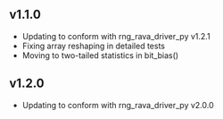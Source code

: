 ## v1.1.0
- Updating to conform with rng_rava_driver_py v1.2.1
- Fixing array reshaping in detailed tests
- Moving to two-tailed statistics in bit_bias()

## v1.2.0
- Updating to conform with rng_rava_driver_py v2.0.0